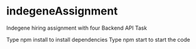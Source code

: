 # indegeneAssignment
Indegene hiring assignment with four Backend API Task


Type npm install to install dependencies
Type npm start to start the code